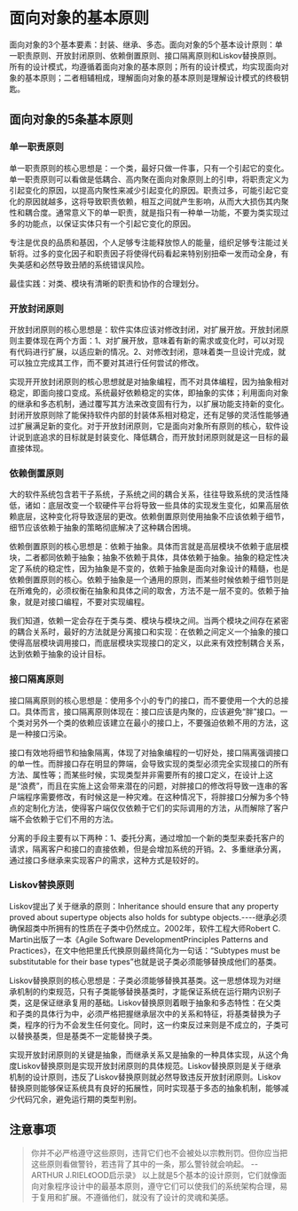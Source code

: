 # 面向对象的基本原则

面向对象的3个基本要素：封装、继承、多态。面向对象的5个基本设计原则：单一职责原则、开放封闭原则、依赖倒置原则、接口隔离原则和Liskov替换原则。所有的设计模式，均遵循着面向对象的基本原则；所有的设计模式，均实现面向对象的基本原则；二者相辅相成，理解面向对象的基本原则是理解设计模式的终极钥匙。

## 面向对象的5条基本原则
### 单一职责原则
单一职责原则的核心思想是：一个类，最好只做一件事，只有一个引起它的变化。单一职责原则可以看做是低耦合、高内聚在面向对象原则上的引申，将职责定义为引起变化的原因，以提高内聚性来减少引起变化的原因。职责过多，可能引起它变化的原因就越多，这将导致职责依赖，相互之间就产生影响，从而大大损伤其内聚性和耦合度。通常意义下的单一职责，就是指只有一种单一功能，不要为类实现过多的功能点，以保证实体只有一个引起它变化的原因。

专注是优良的品质和基因，个人足够专注能释放惊人的能量，组织足够专注能过关斩将。过多的变化因子和职责因子将使得代码看起来特别别扭牵一发而动全身，有失美感和必然导致丑陋的系统错误风险。

最佳实践：对类、模块有清晰的职责和协作的合理划分。

### 开放封闭原则

开放封闭原则的核心思想是：软件实体应该对修改封闭，对扩展开放。开放封闭原则主要体现在两个方面：1、对扩展开放，意味着有新的需求或变化时，可以对现有代码进行扩展，以适应新的情况。2、对修改封闭，意味着类一旦设计完成，就可以独立完成其工作，而不要对其进行任何尝试的修改。

实现开开放封闭原则的核心思想就是对抽象编程，而不对具体编程，因为抽象相对稳定，即面向接口变成。系统最好依赖稳定的实体，即抽象的实体；利用面向对象的继承和多态机制，通过覆写其方法来改变固有行为，以扩展功能支持新的变化。封闭开放原则除了能保持软件内部的封装体系相对稳定，还有足够的灵活性能够通过扩展满足新的变化。对于开放封闭原则，它是面向对象所有原则的核心，软件设计说到底追求的目标就是封装变化、降低耦合，而开放封闭原则就是这一目标的最直接体现。

### 依赖倒置原则

大的软件系统包含若干子系统，子系统之间的耦合关系，往往导致系统的灵活性降低，诸如：底层改变一个软硬件平台将导致一些具体的实现发生变化，如果高层依赖底层，这种变化将导致逐层的更改。依赖倒置原则使用抽象不应该依赖于细节，细节应该依赖于抽象的策略彻底解决了这种耦合困境。

依赖倒置原则的核心思想是：依赖于抽象。具体而言就是高层模块不依赖于底层模块，二者都同依赖于抽象；抽象不依赖于具体，具体依赖于抽象。抽象的稳定性决定了系统的稳定性，因为抽象是不变的，依赖于抽象是面向对象设计的精髓，也是依赖倒置原则的核心。依赖于抽象是一个通用的原则，而某些时候依赖于细节则是在所难免的，必须权衡在抽象和具体之间的取舍，方法不是一层不变的。依赖于抽象，就是对接口编程，不要对实现编程。

我们知道，依赖一定会存在于类与类、模块与模块之间。当两个模块之间存在紧密的耦合关系时，最好的方法就是分离接口和实现：在依赖之间定义一个抽象的接口使得高层模块调用接口，而底层模块实现接口的定义，以此来有效控制耦合关系，达到依赖于抽象的设计目标。

### 接口隔离原则

接口隔离原则的核心思想是：使用多个小的专门的接口，而不要使用一个大的总接口。具体而言，接口隔离原则体现在：接口应该是内聚的，应该避免“胖”接口。一个类对另外一个类的依赖应该建立在最小的接口上，不要强迫依赖不用的方法，这是一种接口污染。

接口有效地将细节和抽象隔离，体现了对抽象编程的一切好处，接口隔离强调接口的单一性。而胖接口存在明显的弊端，会导致实现的类型必须完全实现接口的所有方法、属性等；而某些时候，实现类型并非需要所有的接口定义，在设计上这是“浪费”，而且在实施上这会带来潜在的问题，对胖接口的修改将导致一连串的客户端程序需要修改，有时候这是一种灾难。在这种情况下，将胖接口分解为多个特点的定制化方法，使得客户端仅仅依赖于它们的实际调用的方法，从而解除了客户端不会依赖于它们不用的方法。

分离的手段主要有以下两种：1、委托分离，通过增加一个新的类型来委托客户的请求，隔离客户和接口的直接依赖，但是会增加系统的开销。2、多重继承分离，通过接口多继承来实现客户的需求，这种方式是较好的。

### Liskov替换原则

Liskov提出了关于继承的原则：Inheritance should ensure that any property proved about supertype objects also holds for subtype objects.----继承必须确保超类中所拥有的性质在子类中仍然成立。2002年，软件工程大师Robert C. Martin出版了一本《Agile Software DevelopmentPrinciples Patterns and Practices》，在文中他把里氏代换原则最终简化为一句话：“Subtypes must be substitutable for their base types”也就是说子类必须能够替换成他们的基类。

Liskov替换原则的核心思想是：子类必须能够替换其基类。这一思想体现为对继承机制的约束规范，只有子类能够替换基类时，才能保证系统在运行期内识别子类，这是保证继承复用的基础。Liskov替换原则着眼于抽象和多态特性：在父类和子类的具体行为中，必须严格把握继承层次中的关系和特征，将基类替换为子类，程序的行为不会发生任何变化。同时，这一约束反过来则是不成立的，子类可以替换基类，但是基类不一定能替换子类。

实现开放封闭原则的关键是抽象，而继承关系又是抽象的一种具体实现，从这个角度Liskov替换原则是实现开放封闭原则的具体规范。Liskov替换原则是关于继承机制的设计原则，违反了Liskov替换原则就必然导致违反开放封闭原则。Liskov替换原则能够保证系统具有良好的拓展性，同时实现基于多态的抽象机制，能够减少代码冗余，避免运行期的类型判别。

## 注意事项

> 你并不必严格遵守这些原则，违背它们也不会被处以宗教刑罚。但你应当把这些原则看做警铃，若违背了其中的一条，那么警铃就会响起。     -- ARTHUR J.RIEL《OOD启示录》
以上就是5个基本的设计原则，它们就像面向对象程序设计中的最基本原则，遵守它们可以使我们的系统架构合理，易于复用和扩展。不遵循他们，就没有了设计的灵魂和美感。